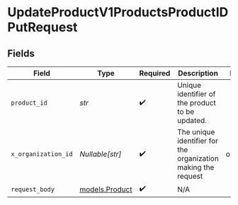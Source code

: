 # UpdateProductV1ProductsProductIDPutRequest


## Fields

| Field                                                         | Type                                                          | Required                                                      | Description                                                   | Example                                                       |
| ------------------------------------------------------------- | ------------------------------------------------------------- | ------------------------------------------------------------- | ------------------------------------------------------------- | ------------------------------------------------------------- |
| `product_id`                                                  | *str*                                                         | :heavy_check_mark:                                            | Unique identifier of the product to be updated.               |                                                               |
| `x_organization_id`                                           | *Nullable[str]*                                               | :heavy_check_mark:                                            | The unique identifier for the organization making the request | org_12345                                                     |
| `request_body`                                                | [models.Product](../models/product.md)                        | :heavy_check_mark:                                            | N/A                                                           |                                                               |